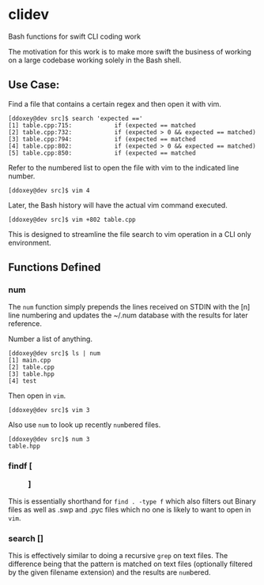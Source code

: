 # clidev
Bash functions for swift CLI coding work

The motivation for this work is to make more swift the business of
working on a large codebase working solely in the Bash shell.

## Use Case:

Find a file that contains a certain regex and then open it with vim.

```
[ddoxey@dev src]$ search 'expected =='
[1] table.cpp:715:            if (expected == matched
[2] table.cpp:732:            if (expected > 0 && expected == matched)
[3] table.cpp:794:            if (expected == matched
[4] table.cpp:802:            if (expected > 0 && expected == matched)
[5] table.cpp:850:            if (expected == matched
```
Refer to the numbered list to open the file with vim to the indicated line number.
```
[ddoxey@dev src]$ vim 4
```
Later, the Bash history will have the actual vim command executed.
```
[ddoxey@dev src]$ vim +802 table.cpp
```

This is designed to streamline the file search to vim operation in a CLI only environment. 


## Functions Defined

### num

The `num` function simply prepends the lines received on STDIN with the [n] line numbering
and updates the ~/.num database with the results for later reference. 

Number a list of anything.
```
[ddoxey@dev src]$ ls | num
[1] main.cpp
[2] table.cpp
[3] table.hpp
[4] test
```
Then open in `vim`.
```
[ddoxey@dev src]$ vim 3
```
Also use `num` to look up recently `num`bered files.
```
[ddoxey@dev src]$ num 3
table.hpp
```

### findf [<dir>] <pattern>

This is essentially shorthand for `find . -type f` which also filters out Binary files
as well as .swp and .pyc files which no one is likely to want to open in `vim`.

### search <pattern> [<ext>]

This is effectively similar to doing a recursive `grep` on text files. 
The difference being that the pattern is matched on text files (optionally filtered
by the given filename extension) and the results are `num`bered.

